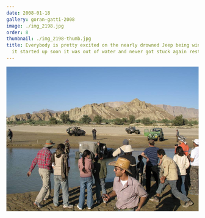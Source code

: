 ```yaml
---
date: 2008-01-18
gallery: goran-gatti-2008
image: ./img_2198.jpg
order: 8
thumbnail: ./img_2198-thumb.jpg
title: Everybody is pretty excited on the nearly drowned Jeep being winched out -
  it started up soon it was out of water and never got stuck again rest of the trip!
---
```


![Everybody is pretty excited on the nearly drowned Jeep being winched out - it started up soon it was out of water and never got stuck again rest of the trip!](./img_2198.jpg)